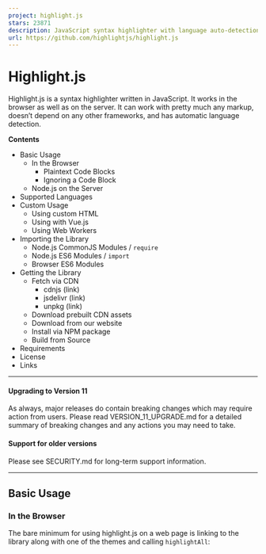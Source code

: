 ```yaml
---
project: highlight.js
stars: 23871
description: JavaScript syntax highlighter with language auto-detection and zero dependencies.
url: https://github.com/highlightjs/highlight.js
---
```


Highlight.js
============

Highlight.js is a syntax highlighter written in JavaScript. It works in the browser as well as on the server. It can work with pretty much any markup, doesn’t depend on any other frameworks, and has automatic language detection.

**Contents**

-   Basic Usage
    -   In the Browser
        -   Plaintext Code Blocks
        -   Ignoring a Code Block
    -   Node.js on the Server
-   Supported Languages
-   Custom Usage
    -   Using custom HTML
    -   Using with Vue.js
    -   Using Web Workers
-   Importing the Library
    -   Node.js CommonJS Modules / `require`
    -   Node.js ES6 Modules / `import`
    -   Browser ES6 Modules
-   Getting the Library
    -   Fetch via CDN
        -   cdnjs (link)
        -   jsdelivr (link)
        -   unpkg (link)
    -   Download prebuilt CDN assets
    -   Download from our website
    -   Install via NPM package
    -   Build from Source
-   Requirements
-   License
-   Links

* * *

#### Upgrading to Version 11

As always, major releases do contain breaking changes which may require action from users. Please read VERSION\_11\_UPGRADE.md for a detailed summary of breaking changes and any actions you may need to take.

#### Support for older versions

Please see SECURITY.md for long-term support information.

* * *

Basic Usage
-----------

### In the Browser

The bare minimum for using highlight.js on a web page is linking to the library along with one of the themes and calling `highlightAll`:

<link rel\="stylesheet" href\="/path/to/styles/default.min.css"\>
<script src\="/path/to/highlight.min.js"\></script\>
<script\>hljs.highlightAll();</script\>

This will find and highlight code inside of `<pre><code>` tags; it tries to detect the language automatically. If automatic detection doesn’t work for you, or you simply prefer to be explicit, you can specify the language manually by using the `class` attribute:

<pre\><code class\="language-html"\>...</code\></pre\>

#### Plaintext Code Blocks

To apply the Highlight.js styling to plaintext without actually highlighting it, use the `plaintext` language:

<pre\><code class\="language-plaintext"\>...</code\></pre\>

#### Ignoring a Code Block

To skip highlighting of a code block completely, use the `nohighlight` class:

<pre\><code class\="nohighlight"\>...</code\></pre\>

### Node.js on the Server

The bare minimum to auto-detect the language and highlight some code.

// load the library and ALL languages
hljs \= require('highlight.js');
html \= hljs.highlightAuto('<h1>Hello World!</h1>').value

To load only a "common" subset of popular languages:

hljs \= require('highlight.js/lib/common');

To highlight code with a specific language, use `highlight`:

html \= hljs.highlight('<h1>Hello World!</h1>', {language: 'xml'}).value

See Importing the Library for more examples of `require` vs `import` usage, etc. For more information about the result object returned by `highlight` or `highlightAuto` refer to the api docs.

Supported Languages
-------------------

Highlight.js supports over 180 languages in the core library. There are also 3rd party language definitions available to support even more languages. You can find the full list of supported languages in SUPPORTED\_LANGUAGES.md.

Custom Usage
------------

If you need a bit more control over the initialization of Highlight.js, you can use the `highlightElement` and `configure` functions. This allows you to better control _what_ to highlight and _when_.

For example, here’s the rough equivalent of calling `highlightAll` but doing the work manually instead:

document.addEventListener('DOMContentLoaded', (event) \=> {
  document.querySelectorAll('pre code').forEach((el) \=> {
    hljs.highlightElement(el);
  });
});

Please refer to the documentation for `configure` options.

### Using custom HTML

We strongly recommend `<pre><code>` wrapping for code blocks. It's quite semantic and "just works" out of the box with zero fiddling. It is possible to use other HTML elements (or combos), but you may need to pay special attention to preserving linebreaks.

Let's say your markup for code blocks uses divs:

<div class\='code'\>...</div\>

To highlight such blocks manually:

// first, find all the div.code blocks
document.querySelectorAll('div.code').forEach(el \=> {
  // then highlight each
  hljs.highlightElement(el);
});

Without using a tag that preserves linebreaks (like `pre`) you'll need some additional CSS to help preserve them. You could also pre and post-process line breaks with a plug-in, but _we recommend using CSS_.

To preserve linebreaks inside a `div` using CSS:

div.code {
  white-space: pre;
}

### Using with Vue.js

See highlightjs/vue-plugin for a simple Vue plugin that works great with Highlight.js.

An example of `vue-plugin` in action:

  <div id\="app"\>
    <!-- bind to a data property named \`code\` -->
    <highlightjs autodetect :code\="code" />
    <!-- or literal code works as well -->
    <highlightjs language\='javascript' code\="var x = 5;" />
  </div\>

### Using Web Workers

You can run highlighting inside a web worker to avoid freezing the browser window while dealing with very big chunks of code.

In your main script:

addEventListener('load', () \=> {
  const code \= document.querySelector('#code');
  const worker \= new Worker('worker.js');
  worker.onmessage \= (event) \=> { code.innerHTML \= event.data; }
  worker.postMessage(code.textContent);
});

In worker.js:

onmessage \= (event) \=> {
  importScripts('<path>/highlight.min.js');
  const result \= self.hljs.highlightAuto(event.data);
  postMessage(result.value);
};

Importing the Library
---------------------

First, you'll likely be installing the library via `npm` or `yarn` -- see Getting the Library.

### Node.js CommonJS Modules / `require`

Requiring the top-level library will load all languages:

// require the highlight.js library, including all languages
const hljs \= require('./highlight.js');
const highlightedCode \= hljs.highlightAuto('<span>Hello World!</span>').value

For a smaller footprint, load our common subset of languages (the same set used for our default web build).

const hljs \= require('highlight.js/lib/common');

For the smallest footprint, load only the languages you need:

const hljs \= require('highlight.js/lib/core');
hljs.registerLanguage('xml', require('highlight.js/lib/languages/xml'));

const highlightedCode \= hljs.highlight('<span>Hello World!</span>', {language: 'xml'}).value

### Node.js ES6 Modules / `import`

The default import will register all languages:

import hljs from 'highlight.js';

It is more efficient to import only the library and register the languages you need:

import hljs from 'highlight.js/lib/core';
import javascript from 'highlight.js/lib/languages/javascript';
hljs.registerLanguage('javascript', javascript);

If your build tool processes CSS imports, you can also import the theme directly as a module:

import hljs from 'highlight.js';
import 'highlight.js/styles/github.css';

### Browser ES6 Modules

_Note: For now you'll want to install `@highlightjs/cdn-assets` package instead of `highlight.js`. See Download prebuilt CDN assets_

To import the library and register only those languages that you need:

import hljs from './assets/js/@highlightjs/cdn-assets/es/core.js';
import javascript from './assets/js/@highlightjs/cdn-assets/es/languages/javascript.min.js';

hljs.registerLanguage('javascript', javascript);

To import the library and register all languages:

import hljs from './assets/js/@highlightjs/cdn-assets/es/highlight.js';

_Note: The path to these files will vary depending on where you have installed/copied them within your project or site. The above path is only an example._

You can also use `importmap` to import in similar way as Node:

<script type\="importmap"\>
{
	"imports": {
		"@highlightjs": "./assets/js/@highlightjs/cdn-assets/es/"
	}
}
</script\>

Use the above code in your HTML. After that, your JavaScript can import using the named key from your `importmap`, for example `@highlightjs` in this case:

import hljs from '@highlightjs/core.js';
import javascript from '@highlightjs/languages/javascript.min.js';

hljs.registerLanguage('javascript', javascript);

_Note: You can also import directly from fully static URLs, such as our very own pre-built ES6 Module CDN resources. See Fetch via CDN for specific examples._

Getting the Library
-------------------

You can get highlight.js as a hosted, or custom-build, browser script or as a server module. Right out of the box the browser script supports both AMD and CommonJS, so if you wish you can use RequireJS or Browserify without having to build from source. The server module also works perfectly fine with Browserify, but there is the option to use a build specific to browsers rather than something meant for a server.

**Do not link to GitHub directly.** The library is not supposed to work straight from the source, it requires building. If none of the pre-packaged options work for you refer to the building documentation.

**On Almond.** You need to use the optimizer to give the module a name. For example:

r.js -o name=hljs paths.hljs=/path/to/highlight out=highlight.js

### Fetch via CDN

A prebuilt version of Highlight.js bundled with many common languages is hosted by several popular CDNs. When using Highlight.js via CDN you can use Subresource Integrity for additional security. For details see DIGESTS.md.

#### cdnjs (link)

##### Common JS

<link rel\="stylesheet" href\="https://cdnjs.cloudflare.com/ajax/libs/highlight.js/11.11.1/styles/default.min.css"\>
<script src\="https://cdnjs.cloudflare.com/ajax/libs/highlight.js/11.11.1/highlight.min.js"\></script\>
<!-- and it's easy to individually load additional languages -->
<script src\="https://cdnjs.cloudflare.com/ajax/libs/highlight.js/11.11.1/languages/go.min.js"\></script\>

##### ES6 Modules

<link rel\="stylesheet" href\="https://cdnjs.cloudflare.com/ajax/libs/highlight.js/11.11.1/styles/dark.min.css"\>
<script type\="module"\>
import hljs from 'https://cdnjs.cloudflare.com/ajax/libs/highlight.js/11.11.1/es/highlight.min.js';
//  and it's easy to individually load additional languages
import go from 'https://cdnjs.cloudflare.com/ajax/libs/highlight.js/11.11.1/es/languages/go.min.js';
hljs.registerLanguage('go', go);
</script\>

#### jsdelivr (link)

##### Common JS

<link rel\="stylesheet" href\="https://cdn.jsdelivr.net/gh/highlightjs/cdn-release@11.11.1/build/styles/default.min.css"\>
<script src\="https://cdn.jsdelivr.net/gh/highlightjs/cdn-release@11.11.1/build/highlight.min.js"\></script\>
<!-- and it's easy to individually load additional languages -->
<script src\="https://cdn.jsdelivr.net/gh/highlightjs/cdn-release@11.11.1/build/languages/go.min.js"\></script\>

##### ES6 Modules

<link rel\="stylesheet" href\="https://cdn.jsdelivr.net/gh/highlightjs/cdn-release@11.11.1/build/styles/default.min.css"\>
<script type\="module"\>
import hljs from 'https://cdn.jsdelivr.net/gh/highlightjs/cdn-release@11.11.1/build/es/highlight.min.js';
//  and it's easy to individually load additional languages
import go from 'https://cdn.jsdelivr.net/gh/highlightjs/cdn-release@11.11.1/build/es/languages/go.min.js';
hljs.registerLanguage('go', go);
</script\>

#### unpkg (link)

##### Common JS

<link rel\="stylesheet" href\="https://unpkg.com/@highlightjs/cdn-assets@11.11.1/styles/default.min.css"\>
<script src\="https://unpkg.com/@highlightjs/cdn-assets@11.11.1/highlight.min.js"\></script\>
<!-- and it's easy to individually load additional languages -->
<script src\="https://unpkg.com/@highlightjs/cdn-assets@11.11.1/languages/go.min.js"\></script\>

##### ES6 Modules

<link rel\="stylesheet" href\="https://unpkg.com/@highlightjs/cdn-assets@11.11.1/styles/default.min.css"\>
<script type\="module"\>
import hljs from 'https://unpkg.com/@highlightjs/cdn-assets@11.11.1/es/highlight.min.js';
//  and it's easy to individually load & register additional languages
import go from 'https://unpkg.com/@highlightjs/cdn-assets@11.11.1/es/languages/go.min.js';
hljs.registerLanguage('go', go);
</script\>

**Note:** _The CDN-hosted `highlight.min.js` package doesn't bundle every language._ It would be very large. You can find our list of "common" languages that we bundle by default on our download page.

### Download prebuilt CDN assets

You can also download and self-host the same assets we serve up via our own CDNs. We publish those builds to the cdn-release GitHub repository. You can easily pull individual files off the CDN endpoints with `curl`, etc; if say you only needed `highlight.min.js` and a single CSS file.

There is also an npm package @highlightjs/cdn-assets if pulling the assets in via `npm` or `yarn` would be easier for your build process.

### Download from our website

The download page can quickly generate a custom single-file minified bundle including only the languages you desire.

**Note:** Building from source can produce slightly smaller builds than the website download.

### Install via NPM package

Our NPM package including all supported languages can be installed with NPM or Yarn:

npm install highlight.js
# or
yarn add highlight.js

There is also another npm package @highlightjs/cdn-assets that contains prebuilt CDN assets including ES6 Modules that can be imported in browser:

npm install @highlightjs/cdn-assets
# or
yarn add @highlightjs/cdn-assets

Alternatively, you can build the NPM package from source.

### Build from Source

The current source code is always available on GitHub.

node tools/build.js -t node
node tools/build.js -t browser :common
node tools/build.js -t cdn :common

See our building documentation for more information.

Requirements
------------

Highlight.js works on all modern browsers and currently supported Node.js versions. You'll need the following software to contribute to the core library:

-   Node.js >= 12.x
-   npm >= 6.x

License
-------

Highlight.js is released under the BSD License. See our LICENSE file for details.

Links
-----

The official website for the library is https://highlightjs.org/.

Further in-depth documentation for the API and other topics is at http://highlightjs.readthedocs.io/.

A list of the Core Team and contributors can be found in the CONTRIBUTORS.md file.
